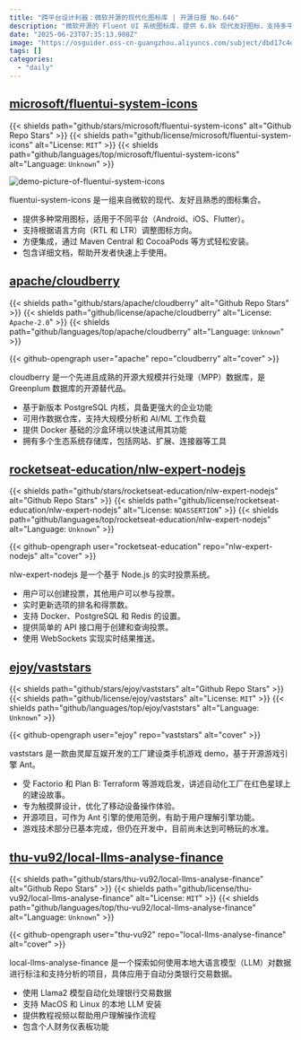 ```yaml
---
title: "跨平台设计利器：微软开源的现代化图标库 | 开源日报 No.646"
description: "微软开源的 Fluent UI 系统图标库，提供 6.8k 现代友好图标，支持多平台和语言方向，通过主流包管理器轻松集成。"
date: "2025-06-23T07:35:13.908Z"
image: "https://osguider.oss-cn-guangzhou.aliyuncs.com/subject/dbd17c4dbff59a28aab620220ed57b1e.png"
tags: []
categories:
  - "daily"
---
```


## [microsoft/fluentui-system-icons](https://github.com/microsoft/fluentui-system-icons)

{{< shields path="github/stars/microsoft/fluentui-system-icons" alt="Github Repo Stars" >}} {{< shields path="github/license/microsoft/fluentui-system-icons" alt="License: `MIT`" >}} {{< shields path="github/languages/top/microsoft/fluentui-system-icons" alt="Language: `Unknown`" >}}

![demo-picture-of-fluentui-system-icons](https://static.osguider.com/subject/github/microsoft/fluentui-system-icons/f33045c94a44b107f0eb97858199a05e.png)

fluentui-system-icons 是一组来自微软的现代、友好且熟悉的图标集合。

- 提供多种常用图标，适用于不同平台（Android、iOS、Flutter）。
- 支持根据语言方向（RTL 和 LTR）调整图标方向。
- 方便集成，通过 Maven Central 和 CocoaPods 等方式轻松安装。
- 包含详细文档，帮助开发者快速上手使用。
  
## [apache/cloudberry](https://github.com/apache/cloudberry)

{{< shields path="github/stars/apache/cloudberry" alt="Github Repo Stars" >}} {{< shields path="github/license/apache/cloudberry" alt="License: `Apache-2.0`" >}} {{< shields path="github/languages/top/apache/cloudberry" alt="Language: `Unknown`" >}}

{{< github-opengraph user="apache" repo="cloudberry" alt="cover" >}}

cloudberry 是一个先进且成熟的开源大规模并行处理（MPP）数据库，是 Greenplum 数据库的开源替代品。

- 基于新版本 PostgreSQL 内核，具备更强大的企业功能
- 可用作数据仓库，支持大规模分析和 AI/ML 工作负载
- 提供 Docker 基础的沙盒环境以快速试用其功能
- 拥有多个生态系统存储库，包括网站、扩展、连接器等工具
  
## [rocketseat-education/nlw-expert-nodejs](https://github.com/rocketseat-education/nlw-expert-nodejs)

{{< shields path="github/stars/rocketseat-education/nlw-expert-nodejs" alt="Github Repo Stars" >}} {{< shields path="github/license/rocketseat-education/nlw-expert-nodejs" alt="License: `NOASSERTION`" >}} {{< shields path="github/languages/top/rocketseat-education/nlw-expert-nodejs" alt="Language: `Unknown`" >}}

{{< github-opengraph user="rocketseat-education" repo="nlw-expert-nodejs" alt="cover" >}}

nlw-expert-nodejs 是一个基于 Node.js 的实时投票系统。

- 用户可以创建投票，其他用户可以参与投票。
- 实时更新选项的排名和得票数。
- 支持 Docker、PostgreSQL 和 Redis 的设置。
- 提供简单的 API 接口用于创建和查询投票。
- 使用 WebSockets 实现实时结果推送。
  
## [ejoy/vaststars](https://github.com/ejoy/vaststars)

{{< shields path="github/stars/ejoy/vaststars" alt="Github Repo Stars" >}} {{< shields path="github/license/ejoy/vaststars" alt="License: `MIT`" >}} {{< shields path="github/languages/top/ejoy/vaststars" alt="Language: `Unknown`" >}}

{{< github-opengraph user="ejoy" repo="vaststars" alt="cover" >}}

vaststars 是一款由灵犀互娱开发的工厂建设类手机游戏 demo，基于开源游戏引擎 Ant。

- 受 Factorio 和 Plan B: Terraform 等游戏启发，讲述自动化工厂在红色星球上的建设故事。
- 专为触摸屏设计，优化了移动设备操作体验。
- 开源项目，可作为 Ant 引擎的使用范例，有助于用户理解引擎功能。
- 游戏技术部分已基本完成，但仍在开发中，目前尚未达到可畅玩的水准。
  
## [thu-vu92/local-llms-analyse-finance](https://github.com/thu-vu92/local-llms-analyse-finance)

{{< shields path="github/stars/thu-vu92/local-llms-analyse-finance" alt="Github Repo Stars" >}} {{< shields path="github/license/thu-vu92/local-llms-analyse-finance" alt="License: `MIT`" >}} {{< shields path="github/languages/top/thu-vu92/local-llms-analyse-finance" alt="Language: `Unknown`" >}}

{{< github-opengraph user="thu-vu92" repo="local-llms-analyse-finance" alt="cover" >}}

local-llms-analyse-finance 是一个探索如何使用本地大语言模型（LLM）对数据进行标注和支持分析的项目，具体应用于自动分类银行交易数据。

- 使用 Llama2 模型自动化处理银行交易数据
- 支持 MacOS 和 Linux 的本地 LLM 安装
- 提供教程视频以帮助用户理解操作流程
- 包含个人财务仪表板功能
  
